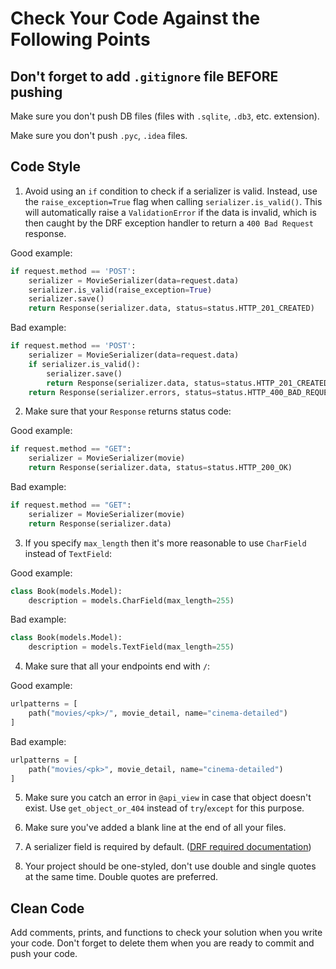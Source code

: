 # Check Your Code Against the Following Points

## Don't forget to add `.gitignore` file BEFORE pushing

Make sure you don't push DB files (files with `.sqlite`, `.db3`, etc. extension).

Make sure you don't push `.pyc`, `.idea` files.


## Code Style
1. Avoid using an `if` condition to check if a serializer is valid. Instead, use the `raise_exception=True` flag when calling `serializer.is_valid()`. This will automatically raise a `ValidationError` if the data is invalid, which is then caught by the DRF exception handler to return a `400 Bad Request` response.


Good example:
```python
if request.method == 'POST':
    serializer = MovieSerializer(data=request.data)
    serializer.is_valid(raise_exception=True)
    serializer.save()
    return Response(serializer.data, status=status.HTTP_201_CREATED)
```

Bad example:
```python
if request.method == 'POST':
    serializer = MovieSerializer(data=request.data)
    if serializer.is_valid():
        serializer.save()
        return Response(serializer.data, status=status.HTTP_201_CREATED)
    return Response(serializer.errors, status=status.HTTP_400_BAD_REQUEST)
```

2. Make sure that your `Response` returns status code:

Good example:

```python
if request.method == "GET":
    serializer = MovieSerializer(movie)
    return Response(serializer.data, status=status.HTTP_200_OK)
```

Bad example:

```python
if request.method == "GET":
    serializer = MovieSerializer(movie)
    return Response(serializer.data)
```

3. If you specify `max_length` then it's more reasonable 
to use `CharField` instead of `TextField`:

Good example:

```python
class Book(models.Model):
    description = models.CharField(max_length=255)
```

Bad example:

```python
class Book(models.Model):
    description = models.TextField(max_length=255)
```

4. Make sure that all your endpoints end with `/`:

Good example:

```python
urlpatterns = [
    path("movies/<pk>/", movie_detail, name="cinema-detailed")
]
```

Bad example:

```python
urlpatterns = [
    path("movies/<pk>", movie_detail, name="cinema-detailed")
]
```

5. Make sure you catch an error in `@api_view` in case that object doesn't exist. 
Use `get_object_or_404` instead of `try`/`except` for this purpose.

6. Make sure you've added a blank line at the end of all your files.
7. A serializer field is required by default. ([DRF required documentation](https://www.django-rest-framework.org/api-guide/fields/#required))
8. Your project should be one-styled, don't use double and single quotes at the same time. Double quotes are preferred.

## Clean Code
Add comments, prints, and functions to check your solution when you write your code. 
Don't forget to delete them when you are ready to commit and push your code.
